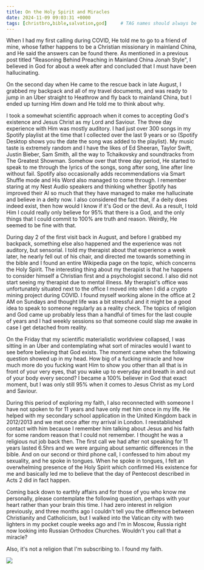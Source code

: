 ```yaml
---
title: On the Holy Spirit and Miracles
date: 2024-11-09 09:03:31 +0000
tags: [christbro,bible,salvation,god]     # TAG names should always be lowercase
---
```


When I had my first calling during COVID, He told me to go to a friend of mine, whose father happens to be a Christian missionary in mainland China, and He said the answers can be found there. As mentioned in a previous post titled "Reasoning Behind Preaching in Mainland China Jonah Style", I believed in God for about a week after and concluded that I must have been hallucinating.

On the second day when He came to the rescue back in late August, I grabbed my backpack and all of my travel documents, and was ready to jump in an Uber straight to Heathrow and fly back to mainland China, but I ended up turning Him down and He told me to think about why.

I took a somewhat scientific approach when it comes to accepting God's existence and Jesus Christ as my Lord and Saviour. The three day experience with Him was mostly auditory. I had just over 300 songs in my Spotify playlist at the time that I collected over the last 9 years or so (Spotify Desktop shows you the date the song was added to the playlist). My music taste is extremely random and I have the likes of Ed Sheeran, Taylor Swift, Justin Bieber, Sam Smith, all the way to Tchaikovsky and soundtracks from The Greatest Showman. Somehow over that three day period, He started to speak to me through the lyrics of the songs, song after song, line after line without fail. Spotify also occasionally adds recommendations via Smart Shuffle mode and His Word also managed to come through. I remember staring at my Nest Audio speakers and thinking whether Spotify has improved their AI so much that they have managed to make me hallucinate and believe in a deity now. I also considered the fact that, if a deity does indeed exist, then how would I know if it's God or the devil. As a result, I told Him I could really only believe for 95% that there is a God, and the only things that I could commit to 100% are truth and reason. Weirdly, He seemed to be fine with that.

During day 2 of the first visit back in August, and before I grabbed my backpack, something else also happened and the experience was not auditory, but sensorial. I told my therapist about that experience a week later, he nearly fell out of his chair, and directed me towards something in the bible and I found an entire Wikipedia page on the topic, which concerns the Holy Spirit. The interesting thing about my therapist is that he happens to consider himself a Christian first and a psychologist second. I also did not start seeing my therapist due to mental illness. My therapist's office was unfortunately situated next to the office I moved into when I did a crypto mining project during COVID. I found myself working alone in the office at 2 AM on Sundays and thought life was a bit stressful and it might be a good idea to speak to someone regularly as a reality check. The topics of religion and God came up probably less than a handful of times for the last couple of years and I had weekly sessions so that someone could slap me awake in case I get detached from reality.

On the Friday that my scientific materialistic worldview collapsed, I was sitting in an Uber and contemplating what sort of miracles would I want to see before believing that God exists. The moment came when the following question showed up in my head. How big of a fucking miracle and how much more do you fucking want Him to show you other than all that is in front of your very eyes, that you wake up to everyday and breath in and out of your body every second? I became a 100% believer in God that exact moment, but I was only still 95% when it comes to Jesus Christ as my Lord and Saviour.

During this period of exploring my faith, I also reconnected with someone I have not spoken to for 11 years and have only met him once in my life. He helped with my secondary school application in the United Kingdom back in 2012/2013 and we met once after my arrival in London. I reestablished contact with him because I remember him talking about Jesus and his faith for some random reason that I could not remember. I thought he was a religious nut job back then. The first call we had after not speaking for 11 years lasted 6.5hrs and we were arguing about semantic differences in the bible. And on our second or third phone call, I confessed to him about my sexuality, and he spoke in tongues. When he spoke in tongues, I felt an overwhelming presence of the Holy Spirit which confirmed His existence for me and basically led me to believe that the day of Pentecost described in Acts 2 did in fact happen.

Coming back down to earthly affairs and for those of you who know me personally, please contemplate the following question, perhaps with your heart rather than your brain this time. I had zero interest in religion previously, and three months ago I couldn't tell you the difference between Christianity and Catholicism, but I walked into the Vatican city with two lighters in my pocket couple weeks ago and I'm in Moscow, Russia right now looking into Russian Orthodox Churches. Wouldn't you call that a miracle?

Also, it's not a religion that I'm subscribing to. I found my faith.

![](/23b23d4ebd6feb00af1011afcbb21516.gif)
